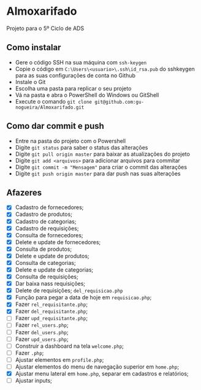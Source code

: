 # Almoxarifado
Projeto para o 5º Ciclo de ADS

## Como instalar

* Gere o código SSH na sua máquina com ```ssh-keygen```
* Copie o código em ```C:\Users\<usuario>\.ssh\id_rsa.pub``` do sshkeygen para as suas configurações de conta no Github
* Instale o Git
* Escolha uma pasta para replicar o seu projeto
* Vá na pasta e abra o PowerShell do Windows ou GitShell
* Execute o comando ```git clone git@github.com:gu-nogueira/Almoxarifado.git```

## Como dar commit e push

* Entre na pasta do projeto com o Powershell
* Digite ```git status``` para saber o status das alterações
* Digite ```git pull origin master``` para baixar as atualizações do projeto
* Digite ```git add <arquivos>``` para adicionar arquivos para commitar
* Digite ```git commit -m "Mensagem"``` para criar o commit das alterações
* Digite ```git push origin master``` para dar push nas suas alterações 

## Afazeres

* [x] Cadastro de fornecedores;
* [x] Cadastro de produtos;
* [x] Cadastro de categorias;
* [x] Cadastro de requisições;
* [x] Consulta de fornecedores;
* [x] Delete e update de fornecedores;
* [x] Consulta de produtos;
* [X] Delete e update de produtos;
* [x] Consulta de categorias;
* [x] Delete e update de categorias;
* [x] Consulta de requisições;
* [x] Dar baixa nass requisições;
* [x] Delete de requisições; `del_requisicao.php`
* [x] Função para pegar a data de hoje em `requisicao.php`;
* [x] Fazer `rel_requisitante.php`;
* [x] Fazer `del_requisitante.php`;
* [ ] Fazer `upd_requisitante.php`;
* [ ] Fazer `rel_users.php`;
* [ ] Fazer `del_users.php`;
* [ ] Fazer `upd_users.php`;
* [ ] Construir a dashboard na tela `welcome.php`;
* [ ] Fazer `.php`;
* [ ] Ajustar elementos em `profile.php`;
* [ ] Ajustar elementos do menu de navegação superior em `home.php`;
* [x] Ajustar menu lateral em `home.php`, separar em cadastros e relatórios;
* [ ] Ajustar inputs;